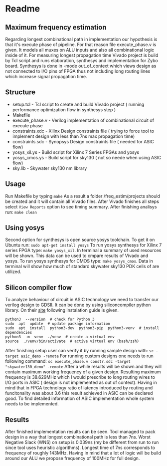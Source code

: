 
# Readme

  

## Maximum frequency estimation

Regarding longest combinational path in implementation our hypothesis is that it's execute phase of pipeline. For that reason file execute_phase.v is given. It models all muxes on ALU inputs and also all combinational logic inside of it. For measuring longest propagation time Vivado project is build by Tcl script and runs elaboration, synthesys and implementation for Zybo board. Synthesys is done in -mode out_of_context which views design as not connected to I/O pins of FPGA thus not including long routing lines which increase signal propagation time.

## Structure

- setup.tcl - Tcl script to create and build Vivado project ( running performance optimization flow in synthesys step )
- Makefile
- execute_phase.v - Verilog implementation of combinational circuit of execute phase
- constraints.xdc - Xilinx Design constraints file ( trying to force tool to implement design with less than 7ns max propagation time)
- constraints.sdc - Synopsys Design constraints file ( needed for ASIC flow)
- yosys_xil.ys - Build script for Xilinx 7 Series FPGAs and yosys
- yosys_cmos.ys - Build script for sky130 ( not so neede when using ASIC flow)
- sky.lib - Skywater sky130 nm library

## Usage

Run Makefile by typing ``` make ```
As a result a folder /freq_estim/projects should be created and it will contain all Vivado files. After Vivado finishes all steps select ```View Reports``` option to see timing summary.
After finishing analisys run: ``` make clean ```

## Using yosys

Second option for synthesys is open source yosys toolchain. To get it on Ubuntu run:
``` sudo apt-get install yosys ```
To run yosys synthesys for Xilinx 7 series FPGA type:
``` make yosys_xil ```. In terminal a summary of used resources will be shown. This data can be used to cmpare results of Vivado and yosys.
To run yosys synthesys for CMOS type:
``` make yosys_cmos ```. Data in terminal will show how much of standard skywater sky130 PDK cells of  are utilized.

## Silicon compiler flow

To analyze behaviour of circuit in ASIC technology we need to transfer our verilog design to GDSII. It can be done by using siliconcompiler python library. On their [site](https://docs.siliconcompiler.com/en/stable/user_guide/installation.html) following instalation guide is given.
```
python3  --version  # check for Python 3
sudo  apt  update  # update package information
sudo  apt  install  python3-dev  python3-pip  python3-venv  # install dependencies
python3  -m  venv  ./venv  # create a virtual env
source  ./venv/bin/activate  # active virtual env (bash/zsh)
```
After finishing setup user can verify it by running sample design with:
``` sc -target asic_demo -remote ```
For running custom designs one needs to run following command:
``` sc execute_phase.v constr.sdc -target "skywater130_demo" -remote ```
After a while results will be shown and they will contain maximum working frequency of a given design. Resulting maximum frequency is 38.629MHz which I would prescribe to long routing wires to I/O ports in ASIC ( design is not implemented as out of context). Having in mind that in FPGA technology ratio of latency introduced by routing and funcitonality was about 3.6 this result achieved in ASIC can be declared good. To find detailed information of ASIC implementation whole system needs to be implemented.

## Results

After finished implementation results can be seen. Tool managed to pack design in a way that longest combinational path is less than 7ns. Worst Negative Slack (WNS) on setup is 0.039ns (my be different from run to run since tool uses heuristic algorithms). Longest time of 7ns corresponds to frequency of roughly 143MHz. Having in mind that a lot of logic will be build around our ALU we propose frequency of 100MHz for full design.